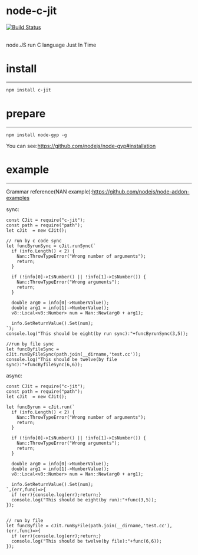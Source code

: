 # node-c-jit
[![Build Status](https://travis-ci.org/zy445566/node-c-jit.svg?branch=master)](https://travis-ci.org/zy445566/node-c-jit) 

<br />
node.JS run C language Just In Time



# install
-------------------
```sh
npm install c-jit
```

# prepare
-------------------
```
npm install node-gyp -g
```
You can see:https://github.com/nodejs/node-gyp#installation

# example
-------------------
Grammar reference(NAN example):https://github.com/nodejs/node-addon-examples <br />

sync:
```node
const CJit = require("c-jit");
const path = require("path");
let cJit  = new CJit();

// run by c code sync
let funcByrunSync = cJit.runSync(`
  if (info.Length() < 2) {
    Nan::ThrowTypeError("Wrong number of arguments");
    return;
  }

  if (!info[0]->IsNumber() || !info[1]->IsNumber()) {
    Nan::ThrowTypeError("Wrong arguments");
    return;
  }

  double arg0 = info[0]->NumberValue();
  double arg1 = info[1]->NumberValue();
  v8::Local<v8::Number> num = Nan::New(arg0 + arg1);

  info.GetReturnValue().Set(num);
`);
console.log("This should be eight(by run sync):"+funcByrunSync(3,5));

//run by file sync
let funcByfileSync = cJit.runByFileSync(path.join(__dirname,'test.cc'));
console.log("This should be twelve(by file sync):"+funcByfileSync(6,6));

```

async:
```node
const CJit = require("c-jit");
const path = require("path");
let cJit  = new CJit();

let funcByrun = cJit.run(`
  if (info.Length() < 2) { 
    Nan::ThrowTypeError("Wrong number of arguments"); 
    return; 
  } 
 
  if (!info[0]->IsNumber() || !info[1]->IsNumber()) { 
    Nan::ThrowTypeError("Wrong arguments"); 
    return; 
  } 
 
  double arg0 = info[0]->NumberValue(); 
  double arg1 = info[1]->NumberValue(); 
  v8::Local<v8::Number> num = Nan::New(arg0 + arg1); 
 
  info.GetReturnValue().Set(num); 
`,(err,func)=>{
  if (err){console.log(err);return;}
  console.log("This should be eight(by run):"+func(3,5));
});


// run by file
let funcByfile = cJit.runByFile(path.join(__dirname,'test.cc'),(err,func)=>{
  if (err){console.log(err);return;}
  console.log("This should be twelve(by file):"+func(6,6));
});

```

